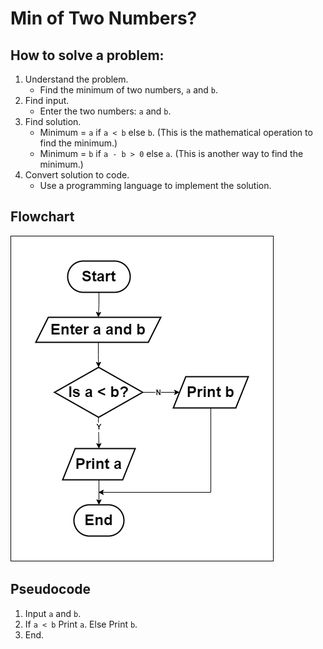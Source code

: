 # Min of Two Numbers?

## How to solve a problem:
1. Understand the problem.
   - Find the minimum of two numbers, `a` and `b`.
2. Find input.
    - Enter the two numbers: `a` and `b`.
3. Find solution.
    - Minimum = `a` if `a < b` else `b`. (This is the mathematical operation to find the minimum.)
    - Minimum = `b` if `a - b > 0` else `a`. (This is another way to find the minimum.)
4. Convert solution to code.
    - Use a programming language to implement the solution.

## Flowchart
![Flowchart](flowchart.png)

## Pseudocode
1. Input `a` and `b`.
2. If `a < b`
        Print `a`.
   Else
        Print `b`.
3. End.